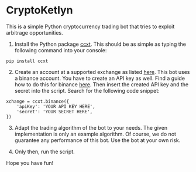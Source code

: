 # CryptoKetlyn
This is a simple Python cryptocurrency trading bot that tries to exploit arbitrage opportunities.

1) Install the Python package [ccxt](https://github.com/ccxt/ccxt). This should be as simple as typing the following command into your console:
  
```
pip install ccxt
```
  
2) Create an account at a supported exchange as listed [here](https://github.com/ccxt/ccxt). This bot uses a binance account. You have to create an API key as well. Find a guide how to do this for binance [here](https://support.binance.com/hc/en-us/articles/360002502072-How-to-create-API). Then insert the created API key and the secret into the script. Search for the following code snippet:

```
xchange = ccxt.binance({
    'apiKey': 'YOUR API KEY HERE',
    'secret': 'YOUR SECRET HERE',
})
```

3) Adapt the trading algorithm of the bot to your needs. The given implementation is only an example algorithm. Of course, we do not guarantee any performance of this bot. Use the bot at your own risk. 

4) Only then, run the script.


Hope you have fun!
